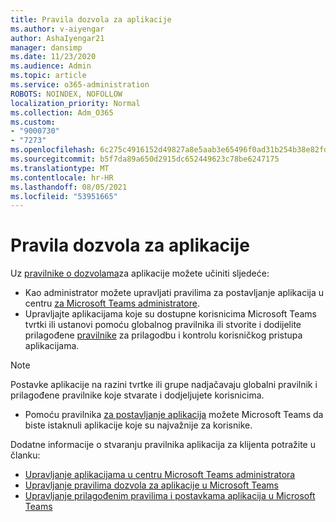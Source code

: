 ```yaml
---
title: Pravila dozvola za aplikacije
ms.author: v-aiyengar
author: AshaIyengar21
manager: dansimp
ms.date: 11/23/2020
ms.audience: Admin
ms.topic: article
ms.service: o365-administration
ROBOTS: NOINDEX, NOFOLLOW
localization_priority: Normal
ms.collection: Adm_O365
ms.custom:
- "9000730"
- "7273"
ms.openlocfilehash: 6c275c4916152d49827a8e5aab3e65496f0ad31b254b38e82fdd1ad29554f7d2
ms.sourcegitcommit: b5f7da89a650d2915dc652449623c78be6247175
ms.translationtype: MT
ms.contentlocale: hr-HR
ms.lasthandoff: 08/05/2021
ms.locfileid: "53951665"
---
```

# <a name="app-permission-policies"></a>Pravila dozvola za aplikacije

Uz [pravilnike o dozvolama](https://docs.microsoft.com/microsoftteams/teams-app-permission-policies)za aplikacije možete učiniti sljedeće:
- Kao administrator možete upravljati pravilima za postavljanje aplikacija u centru [za Microsoft Teams administratore](https://admin.teams.microsoft.com/policies/app-permission).
- Upravljajte aplikacijama koje su dostupne korisnicima Microsoft Teams tvrtki ili ustanovi pomoću globalnog pravilnika ili stvorite i dodijelite prilagođene [pravilnike](https://docs.microsoft.com/microsoftteams/teams-app-permission-policies#create-a-custom-app-permission-policy) za prilagodbu i kontrolu korisničkog pristupa aplikacijama. 
> [!NOTE]
> Postavke aplikacije na razini tvrtke ili grupe nadjačavaju globalni pravilnik i prilagođene pravilnike koje stvarate i dodjeljujete korisnicima.
- Pomoću pravilnika [za postavljanje aplikacija](https://docs.microsoft.com/microsoftteams/teams-app-setup-policies) možete Microsoft Teams da biste istaknuli aplikacije koje su najvažnije za korisnike. 


Dodatne informacije o stvaranju pravilnika aplikacija za klijenta potražite u članku:
- [Upravljanje aplikacijama u centru Microsoft Teams administratora](https://docs.microsoft.com/MicrosoftTeams/manage-apps)
- [Upravljanje pravilima dozvola za aplikacije u Microsoft Teams](https://docs.microsoft.com/microsoftteams/teams-app-permission-policies)
- [Upravljanje prilagođenim pravilima i postavkama aplikacija u Microsoft Teams](https://docs.microsoft.com/MicrosoftTeams/teams-custom-app-policies-and-settings)
